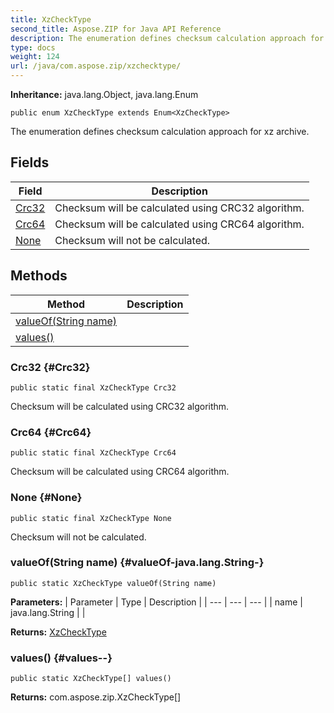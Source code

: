 ```yaml
---
title: XzCheckType
second_title: Aspose.ZIP for Java API Reference
description: The enumeration defines checksum calculation approach for xz archive.
type: docs
weight: 124
url: /java/com.aspose.zip/xzchecktype/
---
```


**Inheritance:**
java.lang.Object, java.lang.Enum
```
public enum XzCheckType extends Enum<XzCheckType>
```

The enumeration defines checksum calculation approach for xz archive.
## Fields

| Field | Description |
| --- | --- |
| [Crc32](#Crc32) | Checksum will be calculated using CRC32 algorithm. |
| [Crc64](#Crc64) | Checksum will be calculated using CRC64 algorithm. |
| [None](#None) | Checksum will not be calculated. |
## Methods

| Method | Description |
| --- | --- |
| [valueOf(String name)](#valueOf-java.lang.String-) |  |
| [values()](#values--) |  |
### Crc32 {#Crc32}
```
public static final XzCheckType Crc32
```


Checksum will be calculated using CRC32 algorithm.

### Crc64 {#Crc64}
```
public static final XzCheckType Crc64
```


Checksum will be calculated using CRC64 algorithm.

### None {#None}
```
public static final XzCheckType None
```


Checksum will not be calculated.

### valueOf(String name) {#valueOf-java.lang.String-}
```
public static XzCheckType valueOf(String name)
```




**Parameters:**
| Parameter | Type | Description |
| --- | --- | --- |
| name | java.lang.String |  |

**Returns:**
[XzCheckType](../../com.aspose.zip/xzchecktype)
### values() {#values--}
```
public static XzCheckType[] values()
```




**Returns:**
com.aspose.zip.XzCheckType[]
